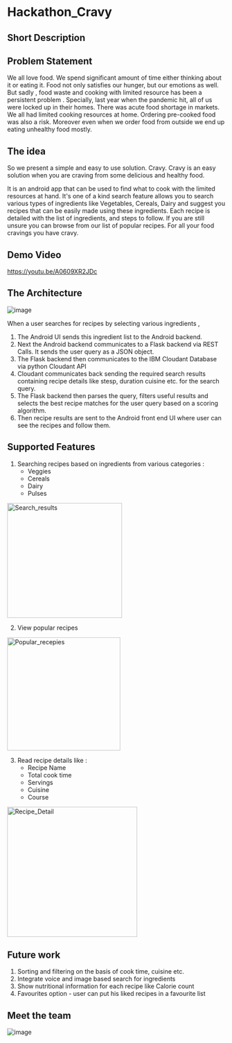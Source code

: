# Hackathon_Cravy

## Short Description

## Problem Statement
We all love food. We spend significant amount of time either thinking about it or eating it.
Food not only satisfies our hunger, but our emotions as well.
But sadly , food waste and cooking with limited resource has been a persistent problem .
Specially, last year when the pandemic hit,  all of us were locked up in their homes. There was acute food shortage in markets.
We all had limited cooking resources at home. Ordering pre-cooked food was also a risk.
Moreover even when we order food from outside we end up eating unhealthy food mostly.

## The idea
So we present a simple and easy to use solution. Cravy. 
Cravy is an easy solution when you are craving from some delicious and healthy food.

It is an android app that can be used to find what to cook with the limited resources at hand.
It's one of a kind search feature allows you to search various types of ingredients like Vegetables, Cereals, Dairy and suggest you recipes that can be easily made using these ingredients.
Each recipe is detailed with the list of ingredients, and steps to follow. 
If you are still unsure you can browse from our list of popular recipes.
For all your food cravings you have cravy. 

## Demo Video
https://youtu.be/A0609XR2JDc


## The Architecture

![image](https://user-images.githubusercontent.com/31347794/122578142-3a202880-d071-11eb-8052-21bc0780e31b.png)


When a user searches for recipes by selecting various ingredients ,
1. The Android UI sends this ingredient list to the Android backend.
2. Next the Android backend communicates to a Flask backend via REST Calls. It sends the user query as a JSON object.
3. The Flask backend then communicates to the IBM Cloudant Database via python Cloudant API  
4. Cloudant communicates back sending the required search results containing recipe details like stesp, duration cuisine etc. for the search query. 
5. The Flask backend then parses the query, filters useful results and selects the best recipe matches for the user query based on a scoring algorithm.
6. Then recipe results are sent to the Android front end UI where user can see the recipes and follow them.


## Supported Features
1. Searching recipes based on ingredients from various categories : 
    - Veggies
    - Cereals
    - Dairy
    - Pulses
  <img width="265" alt="Search_results" src="https://user-images.githubusercontent.com/31347794/122601555-18ce3500-d08f-11eb-90df-ba89b807bf83.png">

 2. View popular recipes
<img width="261" alt="Popular_recepies" src="https://user-images.githubusercontent.com/31347794/122601221-96457580-d08e-11eb-80d8-c5cad877d74f.png">

 3. Read recipe details like :
    - Recipe Name
    - Total cook time
    - Servings
    - Cuisine
    - Course 
<img width="300" alt="Recipe_Detail" src="https://user-images.githubusercontent.com/31347794/122601583-2388ca00-d08f-11eb-9141-8e307f3a1bbe.png">


## Future work

1. Sorting and filtering on the basis of cook time, cuisine etc.
2. Integrate voice and image based search for ingredients
3. Show nutritional information for each recipe like Calorie count
4. Favourites option - user can put his liked recipes in a favourite list




## Meet the team

![image](https://user-images.githubusercontent.com/31347794/122601683-4adf9700-d08f-11eb-898b-33b41e2fa68a.png)





